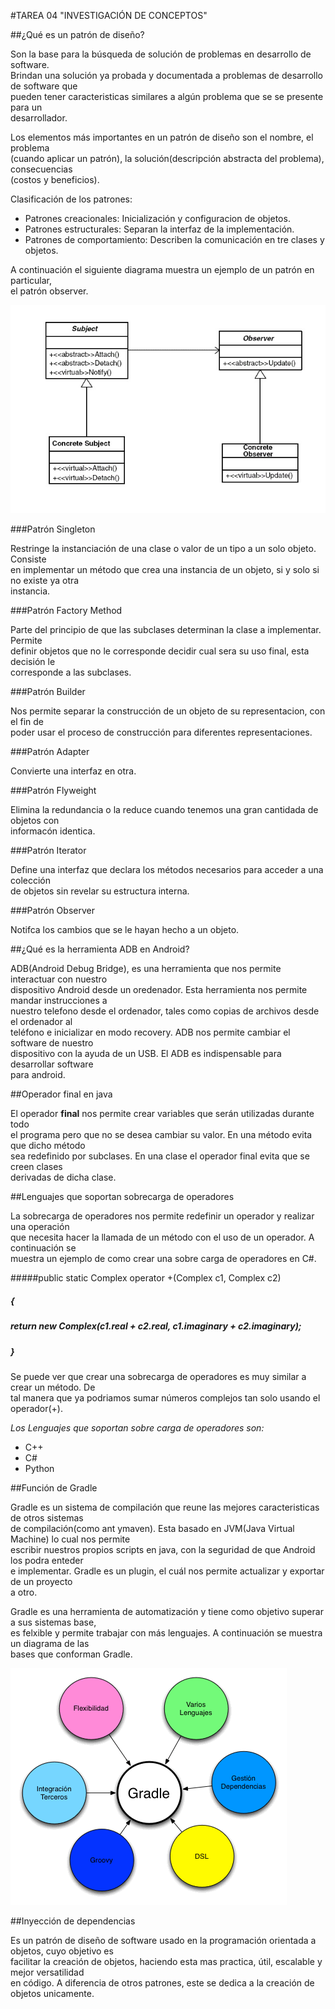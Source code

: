 #TAREA 04 "INVESTIGACIÓN DE CONCEPTOS"

##¿Qué es un patrón de diseño?

Son la base para la búsqueda de solución de problemas en desarrollo de software.  
Brindan una solución ya probada y documentada a problemas de desarrollo de software que  
pueden tener caracteristicas similares a algún problema que se se presente para un  
desarrollador.

Los elementos más importantes en un patrón de diseño son el nombre, el problema  
(cuando aplicar un patrón), la solución(descripción abstracta del problema), consecuencias  
(costos y beneficios).

Clasificación de los patrones:

- Patrones creacionales: Inicialización y configuracion de objetos.
- Patrones estructurales: Separan la interfaz de la implementación.
- Patrones de comportamiento: Describen la comunicación en tre clases y objetos.

A continuación el siguiente diagrama muestra un ejemplo de un patrón en particular,  
el patrón observer.

![Diagrama Patrón](Patron.jpg "Diagrama del patrón observer.")

###Patrón Singleton

Restringe la instanciación de una clase o valor de un tipo a un solo objeto. Consiste  
en implementar un método que crea una instancia de un objeto, si y solo si no existe ya otra  
instancia.

###Patrón Factory Method

Parte del principio de que las subclases determinan la clase a implementar. Permite  
definir objetos que no le corresponde decidir cual sera su uso final, esta decisión le  
corresponde  a las subclases.

###Patrón Builder
	
Nos permite separar la construcción de un objeto de su representacion, con el fin de  
poder usar el proceso de construcción para diferentes representaciones.  

###Patrón Adapter

Convierte una interfaz en otra.

###Patrón Flyweight

Elimina la redundancia o la reduce cuando tenemos una gran cantidada de objetos con  
informacón identica.

###Patrón Iterator

Define una interfaz que declara los métodos necesarios para acceder a una colección  
de objetos sin revelar su estructura interna. 

###Patrón Observer
	
Notifca los cambios que se le hayan hecho a un objeto.

##¿Qué es la herramienta ADB en Android?

ADB(Android Debug Bridge), es una herramienta que nos permite interactuar con nuestro  
dispositivo Android desde un oredenador. Esta herramienta nos permite mandar instrucciones a  
nuestro telefono desde el ordenador, tales como copias de archivos desde el ordenador al  
teléfono e inicializar en modo recovery. ADB nos permite cambiar el software de nuestro  
dispositivo con la ayuda de un USB. El ADB es indispensable para desarrollar software  
para android.

##Operador final en java

El operador **final** nos permite crear variables que serán utilizadas durante todo  
el programa pero que no se desea cambiar su valor. En una método evita que dicho método  
sea redefinido por subclases. En una clase el operador final evita que se creen clases  
derivadas de  dicha clase.

##Lenguajes que soportan sobrecarga de operadores

La sobrecarga de operadores nos permite redefinir un operador y realizar una operación  
que necesita hacer la llamada de un método con el uso de un operador. A continuación se  
muestra un ejemplo de como crear una sobre carga de operadores en C#.


#####public static Complex operator +(Complex c1, Complex c2)  
#####   { 
#####          return new Complex(c1.real + c2.real, c1.imaginary + c2.imaginary);
#####   }

Se puede ver que crear una sobrecarga de operadores es muy similar a crear un método. De  
tal manera que ya podriamos sumar números complejos tan solo usando el operador(+).

*Los Lenguajes que soportan sobre carga de operadores son:*
- C++
- C#
- Python

##Función de Gradle

Gradle es un sistema de compilación que reune las mejores caracteristicas de otros sistemas  
de compilación(como ant ymaven). Esta basado en JVM(Java Virtual Machine) lo cual nos permite  
escribir nuestros propios scripts en java, con la seguridad de que Android los podra enteder  
e implementar. Gradle es un plugin, el cuál nos permite actualizar y exportar de un proyecto  
a otro.

Gradle es una herramienta de automatización y tiene como objetivo superar a sus sistemas base,  
es felxible y permite trabajar con más lenguajes. A continuación se muestra un diagrama de las  
bases que conforman Gradle. 

![Diagrama Gradle](Gradle.gif "Diagrama de Gradle")

##Inyección de dependencias

Es un patrón de diseño de software usado en la programación orientada a objetos, cuyo objetivo es  
facilitar la creación de objetos, haciendo esta mas practica, útil, escalable y mejor versatilidad  
en código. A diferencia de otros patrones, este se dedica a la creación de objetos unicamente.


